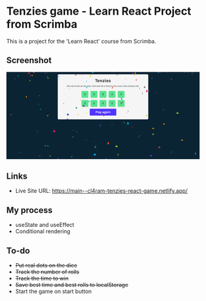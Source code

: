 # Tenzies game - Learn React Project from Scrimba

This is a project for the 'Learn React' course from Scrimba.

## Screenshot

![](./screenshot.png)

## Links

- Live Site URL: https://main--cl4ram-tenzies-react-game.netlify.app/

## My process

- useState and useEffect
- Conditional rendering

## To-do

- ~~Put real dots on the dice~~
- ~~Track the number of rolls~~
- ~~Track the time to win~~
- ~~Save best time and best rolls to localStorage~~
- Start the game on start button
